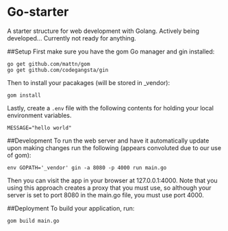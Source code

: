 Go-starter
=========

A starter structure for web development with Golang.
Actively being developed... Currently not ready for anything.

##Setup
First make sure you have the gom Go manager and gin installed:

    go get github.com/mattn/gom
    go get github.com/codegangsta/gin

Then to install your pacakages (will be stored in \_vendor):

    gom install

Lastly, create a `.env` file with the following contents for holding your local environment variables.

    MESSAGE="hello world"

##Development
To run the web server and have it automatically update upon making changes run the following (appears convoluted due to our use of gom):

    env GOPATH='_vendor' gin -a 8080 -p 4000 run main.go

Then you can visit the app in your browser at 127.0.0.1:4000. Note that you using this approach creates a proxy that you must use,
so although your server is set to port 8080 in the main.go file, you must use port 4000.

##Deployment
To build your application, run:

    gom build main.go

